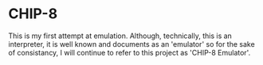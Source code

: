 # CHIP-8

This is my first attempt at emulation. Although, technically, this is an interpreter, it is well
known and documents as an 'emulator' so for the sake of consistancy, I will continue to refer to
this project as 'CHIP-8 Emulator'.